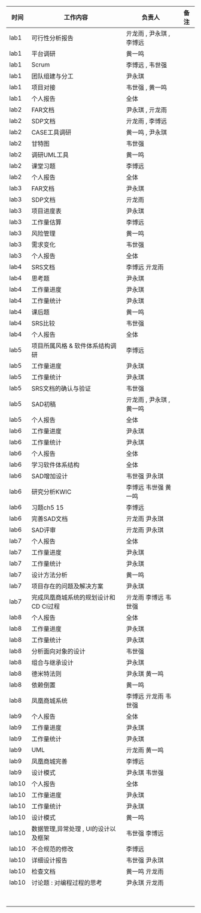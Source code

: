 | 时间  | 工作内容                              | 负责人                   | 备注 |
| ----- | ------------------------------------- | ------------------------ | ---- |
| lab1  | 可行性分析报告                        | 亓龙雨 , 尹永琪 , 李博远 |      |
| lab1  | 平台调研                              | 黄一鸣                   |      |
| lab1  | Scrum                                 | 李博远 , 韦世强          |      |
| lab1  | 团队组建与分工                        | 尹永琪                   |      |
| lab1  | 项目对接                              | 韦世强 , 黄一鸣          |      |
| lab1  | 个人报告                              | 全体                     |      |
| lab2  | FAR文档                               | 尹永琪 , 亓龙雨          |      |
| lab2  | SDP文档                               | 亓龙雨 , 李博远          |      |
| lab2  | CASE工具调研                          | 黄一鸣 , 尹永琪          |      |
| lab2  | 甘特图                                | 韦世强                   |      |
| lab2  | 调研UML工具                           | 黄一鸣                   |      |
| lab2  | 课堂习题                              | 李博远                   |      |
| lab2  | 个人报告                              | 全体                     |      |
| lab3  | FAR文档                               | 尹永琪                   |      |
| lab3  | SDP文档                               | 亓龙雨                   |      |
| lab3  | 项目进度表                            | 尹永琪                   |      |
| lab3  | 工作量估算                            | 李博远                   |      |
| lab3  | 风险管理                              | 黄一鸣                   |      |
| lab3  | 需求变化                              | 韦世强                   |      |
| lab3  | 个人报告                              | 全体                     |      |
| lab4  | SRS文档                               | 李博远 亓龙雨            |      |
| lab4  | 思考题                                | 尹永琪                   |      |
| lab4  | 工作量进度                            | 尹永琪                   |      |
| lab4  | 工作量统计                            | 尹永琪                   |      |
| lab4  | 课后题                                | 黄一鸣                   |      |
| lab4  | SRS比较                               | 韦世强                   |      |
| lab4  | 个人报告                              | 全体                     |      |
| lab5  | 项目所属风格 & 软件体系结构调研       | 李博远                   |      |
| lab5  | 工作量进度                            | 尹永琪                   |      |
| lab5  | 工作量统计                            | 尹永琪                   |      |
| lab5  | SRS文档的确认与验证                   | 韦世强                   |      |
| lab5  | SAD初稿                               | 亓龙雨 , 尹永琪 , 黄一鸣 |      |
| lab5  | 个人报告                              | 全体                     |      |
| lab6  | 工作量进度                            | 尹永琪                   |      |
| lab6  | 工作量统计                            | 尹永琪                   |      |
| lab6  | 个人报告                              | 全体                     |      |
| lab6  | 学习软件体系结构                      | 全体                     |      |
| lab6  | SAD增加设计                           | 韦世强 尹永琪            |      |
| lab6  | 研究分析KWIC                          | 李博远 韦世强 黄一鸣     |      |
| lab6  | 习题ch5 15                            | 李博远                   |      |
| lab6  | 完善SAD文档                           | 亓龙雨 尹永琪            |      |
| lab6  | SAD评审                               | 亓龙雨 尹永琪            |      |
| lab7  | 个人报告                              | 全体                     |      |
| lab7  | 工作量进度                            | 尹永琪                   |      |
| lab7  | 工作量统计                            | 尹永琪                   |      |
| lab7  | 设计方法分析                          | 黄一鸣                   |      |
| lab7  | 项目存在的问题及解决方案              | 尹永琪                   |      |
| lab7  | 完成凤凰商城系统的规划设计和CD CI过程 | 亓龙雨 李博远 韦世强     |      |
| lab8  | 个人报告                              | 全体                     |      |
| lab8  | 工作量进度                            | 尹永琪                   |      |
| lab8  | 工作量统计                            | 尹永琪                   |      |
| lab8  | 分析面向对象的设计                    | 韦世强                   |      |
| lab8  | 组合与继承设计                        | 尹永琪                   |      |
| lab8  | 德米特法则                            | 尹永琪 黄一鸣            |      |
| lab8  | 依赖倒置                              | 黄一鸣                   |      |
| lab8  | 凤凰商城系统                          | 李博远 亓龙雨 韦世强     |      |
| lab9  | 个人报告                              | 全体                     |      |
| lab9  | 工作量进度                            | 尹永琪                   |      |
| lab9  | 工作量统计                            | 尹永琪                   |      |
| lab9  | UML                                   | 亓龙雨 黄一鸣            |      |
| lab9  | 凤凰商城完善                          | 李博远                   |      |
| lab9  | 设计模式                              | 尹永琪 韦世强            |      |
| lab10 | 个人报告                              | 全体                     |      |
| lab10 | 工作量进度                            | 尹永琪                   |      |
| lab10 | 工作量统计                            | 尹永琪                   |      |
| lab10 | 设计模式                              | 黄一鸣                   |      |
| lab10 | 数据管理,异常处理 , UI的设计以及框架  | 韦世强 李博远            |      |
| lab10 | 不合规范的修改                        | 李博远                   |      |
| lab10 | 详细设计报告                          | 韦世强 尹永琪            |      |
| lab10 | 检查文档                              | 黄一鸣 亓龙雨            |      |
| lab10 | 讨论题 : 对编程过程的思考             | 尹永琪 亓龙雨            |      |
|       |                                       |                          |      |
|       |                                       |                          |      |
|       |                                       |                          |      |
|       |                                       |                          |      |
|       |                                       |                          |      |
|       |                                       |                          |      |
|       |                                       |                          |      |
|       |                                       |                          |      |





